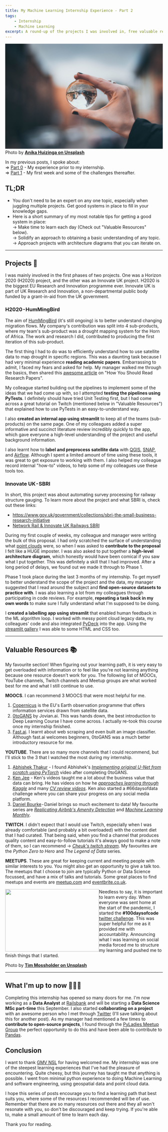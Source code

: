 ```yaml
---
title: My Machine Learning Internship Experience - Part 2
tags:
    - Internship
    - Machine Learning
excerpt: A round-up of the projects I was involved in, free valuable resources I used, and what I'm up to now. Read this article if you're about to embark on your journey into Machine Learning.
---
```


![Perspective](/images/anika-huizinga-unsplash.jpg)
Photo by [**Anika Huizinga on Unsplash**](https://unsplash.com/@iam_anih)

In my previous posts, I spoke about:  
⇒ [Part 0](https://anglinabhambra.github.io/how-i-became-a-machine-learning-engineer/) - My experience prior to my internship.  
⇒ [Part 1](https://anglinabhambra.github.io/my-machine-learning-internship-experience-part-1/) - My first week and some of the challenges thereafter.  

## TL;DR
- You don't need to be an expert on any one topic, especially when juggling multiple projects. Get good systems in place to fill in your knowledge gaps.
- Here is a short summary of my most notable tips for getting a good system in place:  
  → Make time to learn each day (Check out "Valuable Resources" below).  
  → Solidify an approach to obtaining a basic understanding of any topic.  
  → Approach projects with architecture diagrams that you can iterate on.  

----------------------------------------------------------------------------

## Projects 📝
I was mainly involved in the first phases of two projects. One was a Horizon 2020 (H2020) project, and the other was an Innovate UK project. H2020 is the biggest EU Research and Innovation programme ever. Innovate UK is part of UK Research and Innovation, a non-departmental public body funded by a grant-in-aid from the UK government.

### H2020 - HumMingBird
The aim of [HumMingBird](https://hummingbird-h2020.eu/) (it's still ongoing) is to better understand changing migration flows. My company's contribution was split into 4 sub-products, where my team's sub-product was a drought mapping system for the Horn of Africa. The work and research I did, contributed to producing the first iteration of this sub-product.

The first thing I had to do was to efficiently understand how to use satellite data to map drought in specific regions. This was a daunting task because I had very minimal experience **reading academic papers**. Embarrassing to admit, I faced my fears and asked for help. My manager walked me through the basics, then shared this [awesome article](https://towardsdatascience.com/how-you-should-read-research-papers-according-to-andrew-ng-stanford-deep-learning-lectures-98ecbd3ccfb3) on "How You Should Read Research Papers".

My colleague started building out the pipelines to implement some of the ideas that we had come up with, so I attempted **testing the pipelines using PyTests**. I definitely should have tried Unit Testing first, but I had come across a great tutorial on Twitch (mentioned below in "Valuable Resources") that explained how to use PyTests in an easy-to-understand way.

I also **created an internal app using streamlit** to keep all of the teams (sub-products) on the same page. One of my colleagues added a super informative and succinct literature review incredibly quickly to the app, which gave everyone a high-level understanding of the project and useful background information.

I also learnt how to **label and preprocess satellite data** with [QGIS](https://qgis.org/en/site/), [SNAP](https://step.esa.int/main/toolboxes/snap/), and [Airflow](http://airflow.apache.org/). Although I spent a limited amount of time using these tools, it was great to get exposure to working with them. I also helped my colleague record internal "how-to" videos, to help some of my colleagues use these tools too.

### Innovate UK - SBRI
In short, this project was about automating survey processing for railway structure gauging. To learn more about the project and what SBRI is, check out these links:
- https://www.gov.uk/government/collections/sbri-the-small-business-research-initiative
- [Network Rail & Innovate UK Railways SBRI](https://www.youtube.com/watch?v=5GUmVRWKZ2w)

During my first couple of weeks, my colleague and manager were writing the bulk of this proposal. I had only scratched the surface of understanding what [point clouds](https://info.vercator.com/blog/what-are-point-clouds-5-easy-facts-that-explain-point-clouds) were, so when I was asked to **contribute to the proposal** I felt like a HUGE imposter. I was also asked to put together a **high-level architecture diagram**, which honestly would have been comical if you saw what I put together. This was definitely a skill that I had improved. After a long period of delays, we found out we made it through to Phase 1.

Phase 1 took place during the last 3 months of my internship. To get myself to better understand the scope of the project and the data, my manager suggested that I read around the subject and **find open-source datasets to practice with**. I was also learning a lot from my colleagues through participating in code reviews. For example, **repeating a task back in my own words** to make sure I fully understand what I'm supposed to be doing.

I **created a labelling app using streamlit** that enabled human feedback in the ML algorithm loop. I worked with messy point cloud legacy data, my colleagues' code and also integrated [PyDeck](https://deckgl.readthedocs.io/en/latest/) into the app. Using the [streamlit gallery](https://awesome-streamlit.org/) I was able to some HTML and CSS too.

----------------------------------------------------------------------------

## Valuable Resources 📚
My favourite section! When figuring out your learning path, it is very easy to get overloaded with information or to feel like you're not learning anything because one resource doesn't work for you. The following list of MOOCs, YouTube channels, Twitch channels and Meetup groups are what worked best for me and what I still continue to use.

**MOOCS**. I can recommend 3 MOOCS that were most helpful for me.
1. [Copernicus](https://www.copernicus.eu/en/opportunities/education/copernicus-mooc) is the EU's Earth observation programme that offers information services drawn from satellite data.
2. [0toGANS](https://jovian.ai/learn/deep-learning-with-pytorch-zero-to-gans) by Jovian.ai. This was hands down, the best introduction to Deep Learning Course I have come across. I actually re-took this course once my internship finished.
3. [Fast.ai](https://www.fast.ai/). I learnt about web scraping and even built an image classifier. Although fast.ai welcomes beginners, 0toGANS was a much better introductory resource for me.

**YOUTUBE**. There are so many more channels that I could recommend, but I'll stick to the 3 that I watched the most during my internship.
1. [Abhishek Thakur](https://www.youtube.com/c/AbhishekThakurAbhi/featured) - I found Abhishek's [*Implementing original U-Net from scratch using PyTorch*](https://www.youtube.com/watch?v=u1loyDCoGbE) video after completing 0toGANS. 
2. [Ken Jee](https://www.youtube.com/channel/UCiT9RITQ9PW6BhXK0y2jaeg) - Ken's videos taught me a lot about the business value that data can bring. He has videos on how he [*approaches learning through Kaggle*](https://www.youtube.com/watch?v=-pdXWmj9xxU&list=PL2zq7klxX5AQXzNSLtc_LEKFPh2mAvHIO&index=6) and many [*CV review videos*](https://www.youtube.com/watch?v=QBIe4nbmZfA&list=PL2zq7klxX5ARdms3L99sE8DTEsJ4_jCHP&index=24). Ken also started a #66daysofdata challenge where you can share your progress on any social media platform.
3. [Daniel Bourke](https://www.youtube.com/channel/UCr8O8l5cCX85Oem1d18EezQ) - Daniel brings so much excitement to data! My favourite series are [*Replicating Airbnb's Amenity Detection*](https://www.youtube.com/watch?v=C_lIenSJb3c&list=PL6vjgQ2-qJFeMrZ0sBjmnUBZNX9xaqKuM) and [*Machine Learning Monthly*](https://www.youtube.com/watch?v=DBbBRwpneLs&list=PL6vjgQ2-qJFdEjZjYFrwVZYlroGs5trip).

**TWITCH**. I didn't expect that I would use Twitch, especially when I was already comfortable (and probably a bit overloaded) with the content diet that I had curated. That being said, when you find a channel that produces quality content and easy-to-follow tutorials it's always good to make a note of them, so I can recommend → [*Cheuk's twitch stream*](https://www.twitch.tv/cheukting_ho). My favourites are the *Python Zero to Hero* and *The Legend of Data* series.

**MEETUPS**. These are great for keeping current and meeting people with similar interests to you. You might also get an opportunity to give a talk too. The meetups that I choose to join are typically Python or Data Science focussed, and have a mix of talks and tutorials. Some great places to find meetups and events are [meetup.com](https://www.meetup.com/) and [eventbrite.co.uk](https://www.eventbrite.co.uk/).


<img align="left" width="300" height="200" src="/images/tim-mossholder-unsplash.jpg">
 Needless to say, it is important to learn every day. When everyone was sent home at the start of the pandemic, I started the <b>#100daysofcode</b> <a href="https://twitter.com/_AnglinaB/status/1242181828120907784">twitter challenge</a>. This was super helpful for me as it provided me with accountability. Announcing what I was learning on social media forced me to structure my learning and pushed me to finish things that I started.  
 
Photo by [**Tim Mossholder on Unsplash**](https://unsplash.com/@timmossholder)

----------------------------------------------------------------------------

## What I'm up to now 👩🏽‍⚕️
Completing this internship has opened so many doors for me. I'm now working as a **Data Analyst** at [Railsbank](https://www.railsbank.com/) and will be starting a **Data Science MSc part-time** this September. I also started **collaborating on a project** with an awesome person who I met through [Twitter](https://twitter.com/aberasategi) (I'll save talking about this for another post). As my manager had mentioned a few times to **contribute to open-source projects**, I found through the [PyLadies Meetup Group](https://www.meetup.com/PyLadiesLondon/) the perfect opportunity to do this and have been able to contribute to [Pandas](https://pandas.pydata.org/docs/).

## Conclusion
I want to thank [GMV NSL](https://gmvnsl.com/) for having welcomed me. My internship was one of the steepest learning experiences that I've had the pleasure of encountering. Quite cheesy, but this journey has taught me that anything is possible. I went from minimal python experience to doing Machine Learning and software engineering, using geospatial data and point cloud data.

I hope this series of posts encourage you to find a learning path that best suits you, where some of the resources I recommended will be of use. Remember that there are so many resources out there and they all won't resonate with you, so don't be discouraged and keep trying. If you're able to, make a small amount of time to learn each day.

Thank you for reading.

